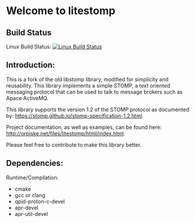 Welcome to litestomp
===================

Build Status
----
Linux Build Status: [![Linux Build Status](https://travis-ci.org/orpiske/litestomp.svg?branch=master)](https://travis-ci.org/orpiske/litestomp) 

Introduction:
----

This is a fork of the old libstomp library, modified for simplicity and
reusability. This library implements a simple STOMP, a text oriented messaging
protocol that can be used to talk to message brokers such as Apace ActiveMQ.

This library supports the version 1.2 of the STOMP protocol as documented by:
https://stomp.github.io/stomp-specification-1.2.html.

Project documentation, as well as examples, can be found here:
http://orpiske.net/files/litestomp/html/index.html.

Please feel free to contribute to make this library better.


Dependencies:
----

Runtime/Compilation:
* cmake
* gcc or clang
* qpid-proton-c-devel
* apr-devel
* apr-util-devel
